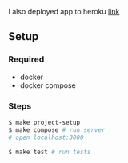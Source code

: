 I also deployed app to heroku [link](https://polar-wave-00681.herokuapp.com/)

## Setup

### Required

* docker
* docker compose

### Steps


```sh
$ make project-setup
$ make compose # run server
# open localhost:3000

$ make test # run tests
